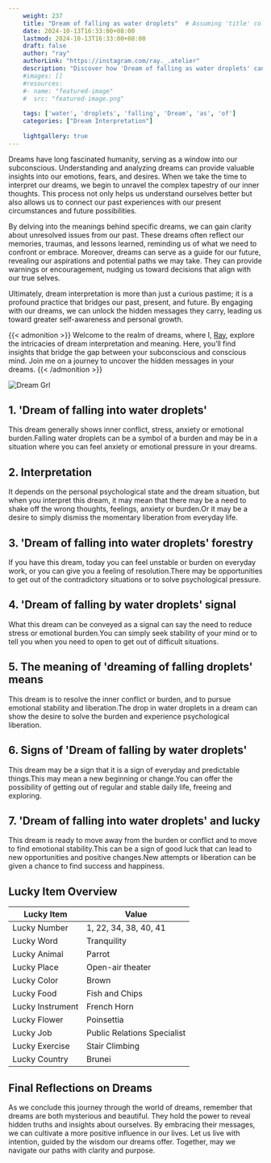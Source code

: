 ```yaml
---
    weight: 237
    title: "Dream of falling as water droplets"  # Assuming 'title' column exists
    date: 2024-10-13T16:33:00+08:00
    lastmod: 2024-10-13T16:33:00+08:00
    draft: false
    author: "ray"
    authorLink: "https://instagram.com/ray._.atelier"
    description: "Discover how 'Dream of falling as water droplets' can interpret your future and uncover its significant meanings in your life."
    #images: []
    #resources:
    #- name: "featured-image"
    #  src: "featured-image.png"
    
    tags: ['water', 'droplets', 'falling', 'Dream', 'as', 'of']
    categories: ["Dream Interpretation"]
    
    lightgallery: true
---
```

    
Dreams have long fascinated humanity, serving as a window into our subconscious. Understanding and analyzing dreams can provide valuable insights into our emotions, fears, and desires. When we take the time to interpret our dreams, we begin to unravel the complex tapestry of our inner thoughts. This process not only helps us understand ourselves better but also allows us to connect our past experiences with our present circumstances and future possibilities.

By delving into the meanings behind specific dreams, we can gain clarity about unresolved issues from our past. These dreams often reflect our memories, traumas, and lessons learned, reminding us of what we need to confront or embrace. Moreover, dreams can serve as a guide for our future, revealing our aspirations and potential paths we may take. They can provide warnings or encouragement, nudging us toward decisions that align with our true selves.

Ultimately, dream interpretation is more than just a curious pastime; it is a profound practice that bridges our past, present, and future. By engaging with our dreams, we can unlock the hidden messages they carry, leading us toward greater self-awareness and personal growth.

{{< admonition >}}
Welcome to the realm of dreams, where I, [Ray](https://instagram.com/ray._.atelier), explore the intricacies of dream interpretation and meaning. Here, you’ll find insights that bridge the gap between your subconscious and conscious mind. Join me on a journey to uncover the hidden messages in your dreams.
{{< /admonition >}}

![Dream Grl](https://cdn.pixabay.com/photo/2017/11/02/03/35/gothic-2910057_1280.jpg "Dream Grl")

## 1. 'Dream of falling into water droplets'
This dream generally shows inner conflict, stress, anxiety or emotional burden.Falling water droplets can be a symbol of a burden and may be in a situation where you can feel anxiety or emotional pressure in your dreams.

## 2. Interpretation
It depends on the personal psychological state and the dream situation, but when you interpret this dream, it may mean that there may be a need to shake off the wrong thoughts, feelings, anxiety or burden.Or it may be a desire to simply dismiss the momentary liberation from everyday life.

## 3. 'Dream of falling into water droplets' forestry
If you have this dream, today you can feel unstable or burden on everyday work, or you can give you a feeling of resolution.There may be opportunities to get out of the contradictory situations or to solve psychological pressure.

## 4. 'Dream of falling by water droplets' signal
What this dream can be conveyed as a signal can say the need to reduce stress or emotional burden.You can simply seek stability of your mind or to tell you when you need to open to get out of difficult situations.

## 5. The meaning of 'dreaming of falling droplets' means
This dream is to resolve the inner conflict or burden, and to pursue emotional stability and liberation.The drop in water droplets in a dream can show the desire to solve the burden and experience psychological liberation.

## 6. Signs of 'Dream of falling by water droplets'
This dream may be a sign that it is a sign of everyday and predictable things.This may mean a new beginning or change.You can offer the possibility of getting out of regular and stable daily life, freeing and exploring.

## 7. 'Dream of falling into water droplets' and lucky
This dream is ready to move away from the burden or conflict and to move to find emotional stability.This can be a sign of good luck that can lead to new opportunities and positive changes.New attempts or liberation can be given a chance to find success and happiness.

## Lucky Item Overview
| Lucky Item          | Value              |
|---------------|--------------------|
| Lucky Number        | 1, 22, 34, 38, 40, 41  |
| Lucky Word          | Tranquility |
| Lucky Animal        | Parrot |
| Lucky Place         | Open-air theater     |
| Lucky Color         | Brown     |
| Lucky Food          | Fish and Chips      |
| Lucky Instrument    | French Horn |
| Lucky Flower        | Poinsettia    |
| Lucky Job           | Public Relations Specialist       |
| Lucky Exercise      | Stair Climbing  |
| Lucky Country       | Brunei    |


##  Final Reflections on Dreams

As we conclude this journey through the world of dreams, remember that dreams are both mysterious and beautiful. They hold the power to reveal hidden truths and insights about ourselves. By embracing their messages, we can cultivate a more positive influence in our lives. Let us live with intention, guided by the wisdom our dreams offer. Together, may we navigate our paths with clarity and purpose.
